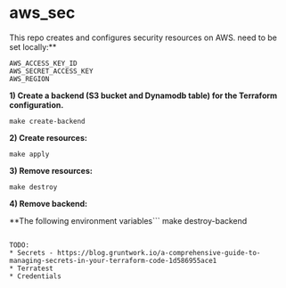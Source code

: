 # aws_sec

This repo creates and configures security resources on AWS. 
 need to be set locally:**
```
AWS_ACCESS_KEY_ID
AWS_SECRET_ACCESS_KEY
AWS_REGION
```

**1) Create a backend (S3 bucket and Dynamodb table) for the Terraform configuration.**

```
make create-backend
```

**2) Create resources:**
  
```
make apply
```

**3) Remove resources:**
  
```
make destroy
```

**4) Remove backend:**
  

**The following environment variables```
make destroy-backend
```

TODO:
* Secrets - https://blog.gruntwork.io/a-comprehensive-guide-to-managing-secrets-in-your-terraform-code-1d586955ace1
* Terratest
* Credentials